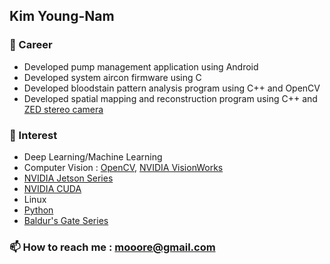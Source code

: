 ## Kim Young-Nam

### 🔭 Career
* Developed pump management application using Android
* Developed system aircon firmware using C
* Developed bloodstain pattern analysis program using C++ and OpenCV
* Developed spatial mapping and reconstruction program using C++ and [ZED stereo camera](https://www.stereolabs.com)

### 🌱 Interest
* Deep Learning/Machine Learning
* Computer Vision : [OpenCV](https://opencv.org/), [NVIDIA VisionWorks](https://developer.nvidia.com/embedded/visionworks)
* [NVIDIA Jetson Series](https://developer.nvidia.com/embedded-computing)
* [NVIDIA CUDA](https://developer.nvidia.com/cuda-zone)
* Linux
* [Python](https://www.python.org)
* [Baldur's Gate Series](https://en.wikipedia.org/wiki/Baldur's_Gate_(series))

### 📫 How to reach me : mooore@gmail.com

<!--
**KimYoungNam/KimYoungNam** is a ✨ _special_ ✨ repository because its `README.md` (this file) appears on your GitHub profile.

Here are some ideas to get you started:

- 🔭 I’m currently working on ...
- 🌱 I’m currently learning ...
- 👯 I’m looking to collaborate on ...
- 🤔 I’m looking for help with ...
- 💬 Ask me about ...
- 📫 How to reach me: ...
- 😄 Pronouns: ...
- ⚡ Fun fact: ...
-->
